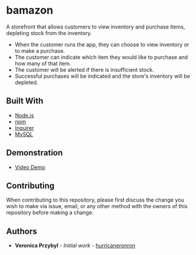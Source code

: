 # bamazon
A storefront that allows customers to view inventory and purchase items, depleting stock from the inventory.
* When the customer runs the app, they can choose to view inventory or to make a purchase.
* The customer can indicate which item they would like to purchase and how many of that item.
* The customer will be alerted if there is insufficient stock.
* Successful purchases will be indicated and the store's inventory will be depleted.

## Built With

* [Node.js](https://nodejs.org/en/)
* [npm](https://www.npmjs.com/)
* [Inquirer](https://www.npmjs.com/package/inquirer)
* [MySQL](https://www.mysql.com/)

## Demonstration
* [Video Demo](https://drive.google.com/file/d/1g3r_ETxKFEg1Cbipq6fHr5ZdagC-y7wt/view?usp=sharing)

## Contributing

When contributing to this repository, please first discuss the change you wish to make via issue, email, or any other method with the owners of this repository before making a change.

## Authors

* **Veronica Przybyl** - *Initial work* - [hurricaneronron](https://github.com/hurricaneronron)
